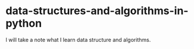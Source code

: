 # data-structures-and-algorithms-in-python
I will take a note what I learn data structure and algorithms.
